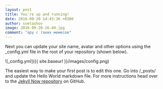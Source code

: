 ```yaml
---
layout: post
title: You're up and running!
date: 2016-09-20 14:43:36 +0300
author: svetashov
image: 2016-09-20-16-40.jpg
comment: "ору с таких мемесов"
---
```


Next you can update your site name, avatar and other options using the _config.yml file in the root of your repository (shown below).

![_config.yml]({{ site.baseurl }}/images/config.png)

The easiest way to make your first post is to edit this one. Go into /_posts/ and update the Hello World markdown file. For more instructions head over to the [Jekyll Now repository](https://github.com/barryclark/jekyll-now) on GitHub.